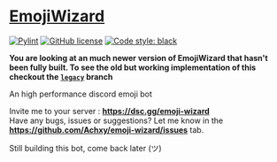 # [EmojiWizard](https://github.com/Achxy/emoji-wizard)

[![Pylint](https://github.com/Achxy/emoji-wizard/actions/workflows/pylint.yml/badge.svg)](https://github.com/Achxy/emoji-wizard/actions/workflows/pylint.yml)
[![GitHub license](https://img.shields.io/github/license/Achxy/emoji-wizard?color=light%20green)](https://github.com/Achxy/emoji-wizard/blob/main/LICENSE)
[![Code style: black](https://img.shields.io/badge/code%20style-black-000000.svg)](https://github.com/psf/black)

**You are looking at an much newer version of EmojiWizard that hasn't been fully built. To see the old but working implementation of this checkout the [`legacy`](https://github.com/Achxy/emoji-wizard/tree/legacy) branch**

An high performance discord emoji bot

Invite me to your server : **https://dsc.gg/emoji-wizard** <br>
Have any bugs, issues or suggestions? Let me know in the **https://github.com/Achxy/emoji-wizard/issues** tab. 



Still building this bot, come back later (ツ)